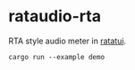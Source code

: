 # rataudio-rta

RTA style audio meter in [ratatui](https://ratatui.rs/).


```
cargo run --example demo
```
